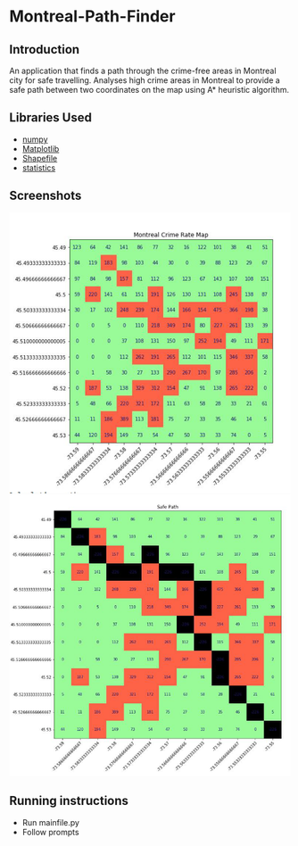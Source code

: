 # Montreal-Path-Finder

## Introduction
An application that finds a path through the crime-free areas in Montreal city for safe travelling. Analyses high crime areas in Montreal to provide a safe path between two coordinates on the map using A* heuristic algorithm.

## Libraries Used
* [numpy](https://numpy.org/)
* [Matplotlib](https://matplotlib.org/)
* [Shapefile](https://pypi.org/project/pyshp/#the-reader-class)
* [statistics](https://docs.python.org/3/library/statistics.html)

## Screenshots
![](screenshot.png)
![](screenshot2.png)

## Running instructions
* Run mainfile.py
* Follow prompts



